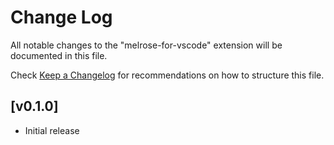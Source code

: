 # Change Log

All notable changes to the "melrose-for-vscode" extension will be documented in this file.

Check [Keep a Changelog](http://keepachangelog.com/) for recommendations on how to structure this file.

## [v0.1.0]

- Initial release